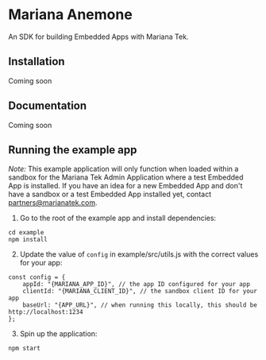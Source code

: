 # Mariana Anemone
An SDK for building Embedded Apps with Mariana Tek.

## Installation

Coming soon

## Documentation

Coming soon

## Running the example app
*Note:* This example application will only function when loaded within a sandbox for the Mariana Tek Admin Application where a test Embedded App is installed. If you 
have an idea for a new Embedded App and don't have a sandbox or a test Embedded App installed yet, contact <partners@marianatek.com>.

1. Go to the root of the example app and install dependencies:
```
cd example
npm install
```

2. Update the value of `config` in example/src/utils.js with the correct values for your app:
```
const config = {
    appId: "{MARIANA_APP_ID}", // the app ID configured for your app
    clientId: "{MARIANA_CLIENT_ID}", // the sandbox client ID for your app
    baseUrl: "{APP_URL}", // when running this locally, this should be http://localhost:1234
};
```

3. Spin up the application:
```
npm start
```


